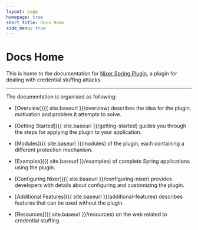 ```yaml
---
layout: page
homepage: true
short_title: Docs Home
side_menu: true
---
```


# Docs Home

This is home to the documentation for [Nixer Spring Plugin](https://github.com/nixer-io/nixer-spring-plugin), a plugin for dealing with credential stuffing attacks.

---
The documentation is organised as following:

* [Overview]({{ site.baseurl }}/overview) describes the idea for the plugin, motivation and problem it attempts to solve.

* [Getting Started]({{ site.baseurl }}/getting-started) guides you through the steps for applying the plugin to your application.

* [Modules]({{ site.baseurl }}/modules) of the plugin, each containing a different protection mechanism.

* [Examples]({{ site.baseurl }}/examples) of complete Spring applications using the plugin.

* [Configuring Nixer]({{ site.baseurl }}/configuring-nixer) provides developers with details about configuring and customizing the plugin. 

* [Additional Features]({{ site.baseurl }}/additional-features) describes features that can be used without the plugin.

* [Resources]({{ site.baseurl }}/resources) on the web related to credential stuffing.
